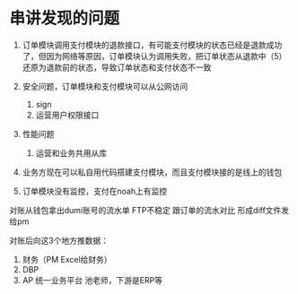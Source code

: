# 串讲发现的问题

1. 订单模块调用支付模块的退款接口，有可能支付模块的状态已经是退款成功了，但因为网络等原因，订单模块认为调用失败，把订单状态从退款中（5）还原为退款前的状态，导致订单状态和支付状态不一致

2. 安全问题，订单模块和支付模块可以从公网访问
	1. sign
	2. 运营用户权限接口

3. 性能问题
	1. 运营和业务共用从库

4. 业务方现在可以私自用代码搭建支付模块，而且支付模块接的是线上的钱包

5. 订单模块没有监控，支付在noah上有监控

对账从钱包拿出dumi账号的流水单
FTP不稳定
跟订单的流水对比
形成diff文件发给pm

对账后向这3个地方推数据：
1. 财务（PM Excel给财务）
2. DBP
3. AP 统一业务平台 池老师，下游是ERP等






